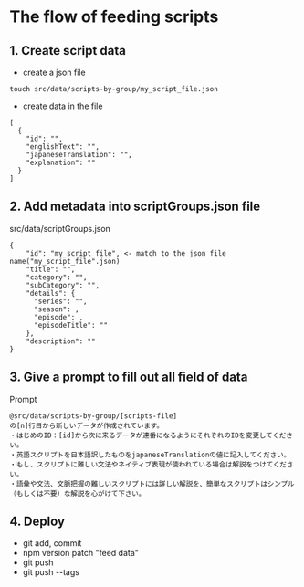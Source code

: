 # The flow of feeding scripts

## 1. Create script data

- create a json file
```
touch src/data/scripts-by-group/my_script_file.json
```

- create data in the file
```
[
  {
    "id": "",
    "englishText": "",
    "japaneseTranslation": "",
    "explanation": ""
  }
]
```

## 2. Add metadata into scriptGroups.json file

src/data/scriptGroups.json
```
{
    "id": "my_script_file", <- match to the json file name("my_script_file".json)
    "title": "",
    "category": "",
    "subCategory": "",
    "details": {
      "series": "",
      "season": ,
      "episode": ,
      "episodeTitle": ""
    },
    "description": ""
}

```

## 3. Give a prompt to fill out all field of data

Prompt
```
@src/data/scripts-by-group/[scripts-file]
の[n]行目から新しいデータが作成されています。
・はじめのID：[id]から次に来るデータが連番になるようにそれぞれのIDを変更してください。
・英語スクリプトを日本語訳したものをjapaneseTranslationの値に記入してください。
・もし、スクリプトに難しい文法やネイティブ表現が使われている場合は解説をつけてください。
・語彙や文法、文脈把握の難しいスクリプトには詳しい解説を、簡単なスクリプトはシンプル（もしくは不要）な解説を心がけて下さい。
```

## 4. Deploy

- git add, commit
- npm version patch "feed data"
- git push
- git push --tags